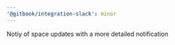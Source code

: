 ```yaml
---
'@gitbook/integration-slack': minor
---
```


Notiy of space updates with a more detailed notification
